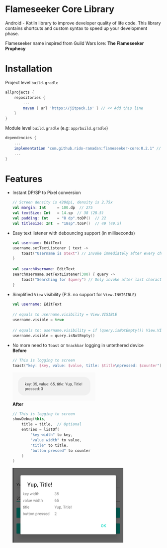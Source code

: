 #   Flameseeker Core Library

Android - Kotlin library to improve developer quality of life code. This library contains
shortcuts and custom syntax to speed up your development phase.

Flameseeker name inspired from Guild Wars lore: **The Flameseeker Prophecy**

#   Installation

Project level `build.gradle`
```gradle
allprojects {
    repositories {
        ...
        maven { url 'https://jitpack.io' } // << Add this line
    }
}
```

Module level `build.gradle` (e.g: `app/build.gradle`)
```gradle
dependencies {
    ...
    implementation "com.github.rido-ramadan:flameseeker-core:0.2.1" // << Add this line
    ...
}
```

#   Features
*   Instant DP/SP to Pixel conversion
    ```kotlin
    // Screen density is 420dpi, density is 2.75x
    val margin: Int     = 100.dp  // 275
    val textSize: Int   = 14.sp  // 38 (28.5)
    val padding: Int    = "8 dp".toDP()  // 22
    val titleSize: Int  = "18sp".toSP()  // 49 (49.5)
    ```

*   Easy text listener with debouncing support (in milliseconds)
    ```kotlin
    val username: EditText
    username.setTextListener { text ->
        toast("Username is $text") // Invoke immediately after every char changes
    }

    val searchUsername: EditText
    searchUsername.setTextListener(300) { query ->
        toast("Searching for $query") // Only invoke after last character edit has passed 300ms
    }
    ```

*   Simplified `View` visibility (P.S. no support for `View.INVISIBLE`)
    ```kotlin
    val username: EditText

    // equals to username.visibility = View.VISIBLE
    username.visible = true
    
    // equals to: username.visibility = if (query.isNotEmpty()) View.VISIBLE else View.GONE
    username.visible = query.isNotEmpty()
    ```

*   No more need to `Toast` or `Snackbar` logging in untethered device  
    **Before**
    ```kotlin
    // This is logging to screen
    toast("key: $key, value: $value, title: $title\npressed: $counter") 
    ```
    ![toast](./docs/assets/toast.png)  
    **After** 
    ```kotlin
    // This is logging to screen
    showDebug(this,
        title = title,  // Optional
        entries = listOf(
            "key width" to key,
            "value width" to value,
            "title" to title,
            "button pressed" to counter
        )
    )
    ```
    ![debug](./docs/assets/debugDialog.png)